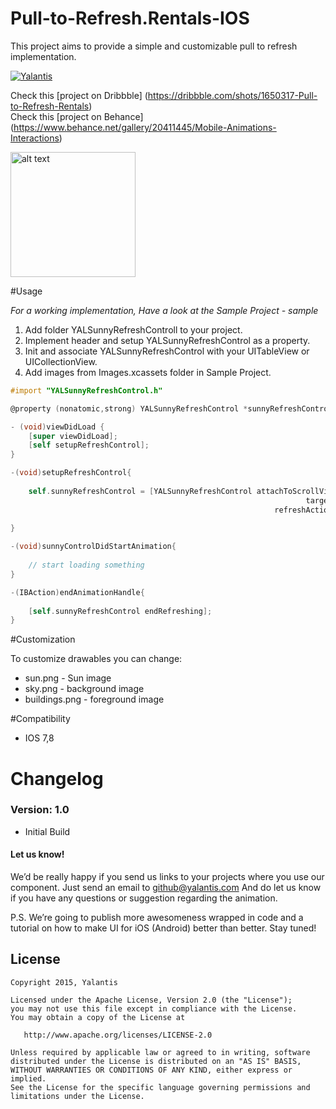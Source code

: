# Pull-to-Refresh.Rentals-IOS

This project aims to provide a simple and customizable pull to refresh implementation.

[![Yalantis](https://raw.githubusercontent.com/Yalantis/Pull-to-Refresh.Rentals-iOS/master/badge_grey.png)](https://yalantis.com/?utm_source=github)

Check this [project on Dribbble] (https://dribbble.com/shots/1650317-Pull-to-Refresh-Rentals)  
Check this [project on Behance] (https://www.behance.net/gallery/20411445/Mobile-Animations-Interactions)  

<img src="https://d13yacurqjgara.cloudfront.net/users/125056/screenshots/1650317/realestate-pull_1-2-3.gif" alt="alt text" style="width:200;height:200">

#Usage

*For a working implementation, Have a look at the Sample Project - sample*

1. Add folder YALSunnyRefreshControll to your project.
2. Implement header and setup YALSunnyRefreshControl as a property.
3. Init and associate YALSunnyRefreshControl with your UITableView or UICollectionView.
4. Add images from Images.xcassets folder in Sample Project.

```objective-c
#import "YALSunnyRefreshControl.h"

@property (nonatomic,strong) YALSunnyRefreshControl *sunnyRefreshControl;

- (void)viewDidLoad {
    [super viewDidLoad];
    [self setupRefreshControl];
}

-(void)setupRefreshControl{
    
    self.sunnyRefreshControl = [YALSunnyRefreshControl attachToScrollView:self.tableView
                                                                  target:self
                                                           refreshAction:@selector(sunnyControlDidStartAnimation)];
    
}

-(void)sunnyControlDidStartAnimation{
    
    // start loading something
}

-(IBAction)endAnimationHandle{
    
    [self.sunnyRefreshControl endRefreshing];
}

```

#Customization

To customize drawables you can change:
   * sun.png - Sun image
   * sky.png - background image
   * buildings.png - foreground image

#Compatibility
  
  * IOS 7,8
  
# Changelog

### Version: 1.0

  * Initial Build
  
#### Let us know!

We’d be really happy if you send us links to your projects where you use our component. Just send an email to github@yalantis.com And do let us know if you have any questions or suggestion regarding the animation. 

P.S. We’re going to publish more awesomeness wrapped in code and a tutorial on how to make UI for iOS (Android) better than better. Stay tuned!

## License

    Copyright 2015, Yalantis

    Licensed under the Apache License, Version 2.0 (the "License");
    you may not use this file except in compliance with the License.
    You may obtain a copy of the License at

       http://www.apache.org/licenses/LICENSE-2.0

    Unless required by applicable law or agreed to in writing, software
    distributed under the License is distributed on an "AS IS" BASIS,
    WITHOUT WARRANTIES OR CONDITIONS OF ANY KIND, either express or implied.
    See the License for the specific language governing permissions and
    limitations under the License.
